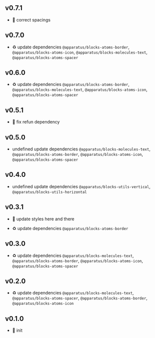 ## v0.7.1

* 🐞 correct spacings

## v0.7.0

* ♻️ update dependencies `@apparatus/blocks-atoms-border`, `@apparatus/blocks-atoms-icon`, `@apparatus/blocks-molecules-text`, `@apparatus/blocks-atoms-spacer`

## v0.6.0

* ♻️ update dependencies `@apparatus/blocks-atoms-border`, `@apparatus/blocks-molecules-text`, `@apparatus/blocks-atoms-icon`, `@apparatus/blocks-atoms-spacer`

## v0.5.1

* 🐞 fix refun dependency

## v0.5.0

* undefined update dependencies `@apparatus/blocks-molecules-text`, `@apparatus/blocks-atoms-border`, `@apparatus/blocks-atoms-icon`, `@apparatus/blocks-atoms-spacer`

## v0.4.0

* undefined update dependencies `@apparatus/blocks-utils-vertical`, `@apparatus/blocks-utils-horizontal`

## v0.3.1

* 🐞 update styles here and there

* ♻️ update dependencies `@apparatus/blocks-atoms-border`

## v0.3.0

* ♻️ update dependencies `@apparatus/blocks-molecules-text`, `@apparatus/blocks-atoms-border`, `@apparatus/blocks-atoms-icon`, `@apparatus/blocks-atoms-spacer`

## v0.2.0

* ♻️ update dependencies `@apparatus/blocks-molecules-text`, `@apparatus/blocks-atoms-spacer`, `@apparatus/blocks-atoms-border`, `@apparatus/blocks-atoms-icon`

## v0.1.0

* 🐣 init
